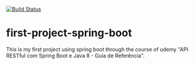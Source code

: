 [![Build Status](https://travis-ci.org/mayermatheus/first-project-spring-boot.svg?branch=master)](https://travis-ci.org/mayermatheus/first-project-spring-boot)
# first-project-spring-boot
This is my first project using spring boot through the course of udemy "API RESTful com Spring Boot e Java 8 - Guia de Referência".
